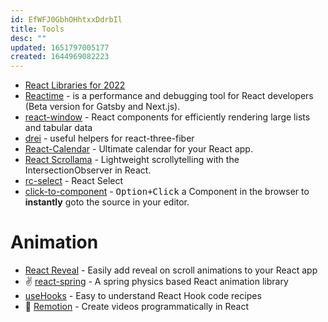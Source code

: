 ```yaml
---
id: EfWFJ0GbhOHhtxxDdrbIl
title: Tools
desc: ""
updated: 1651797005177
created: 1644969082223
---
```


- [React Libraries for 2022](https://www.robinwieruch.de/react-libraries/)
- [Reactime](https://github.com/open-source-labs/reactime) - is a performance and debugging tool for React developers (Beta version for Gatsby and Next.js).
- [react-window](https://github.com/bvaughn/react-window) - React components for efficiently rendering large lists and tabular data
- [drei](https://github.com/pmndrs/drei) - useful helpers for react-three-fiber
- [React-Calendar](https://github.com/wojtekmaj/react-calendar) - Ultimate calendar for your React app.
- [React Scrollama](https://github.com/jsonkao/react-scrollama) - Lightweight scrollytelling with the IntersectionObserver in React.
- [rc-select](https://github.com/react-component/select) - React Select
- [click-to-component](https://github.com/ericclemmons/click-to-component) - <kbd>Option+Click</kbd> a Component in the browser to **instantly** goto the source in your editor.

# Animation

- [React Reveal](https://github.com/rnosov/react-reveal) - Easily add reveal on scroll animations to your React app
- ✌️ [react-spring](https://github.com/pmndrs/react-spring) - A spring physics based React animation library
- [useHooks](https://github.com/uidotdev/usehooks) - Easy to understand React Hook code recipes
- 🎥 [Remotion](https://github.com/remotion-dev/remotion) - Create videos programmatically in React
